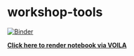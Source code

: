 # workshop-tools

[![Binder](https://mybinder.org/badge_logo.svg)](https://mybinder.org/v2/gh/sateeshperi/workshop-tools.git/download?urlpath=lab)

**[Click here to render notebook via VOILA](https://mybinder.org/v2/gh/sateeshperi/workshop-tools/download?urlpath=voila%2Frender%2FLearning_Outcomes_Builder.ipynb)**
